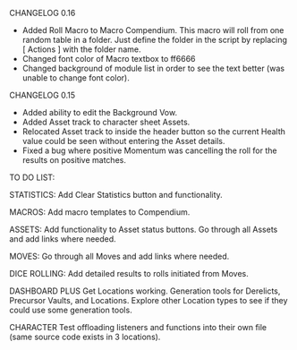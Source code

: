 CHANGELOG 0.16
- Added Roll Macro to Macro Compendium. This macro will roll from one random table in a folder. Just define the folder in the script by replacing [ Actions ] with the folder name.
- Changed font color of Macro textbox to ff6666
- Changed background of module list in order to see the text better (was unable to change font color).


CHANGELOG 0.15
- Added ability to edit the Background Vow.
- Added Asset track to character sheet Assets.
- Relocated Asset track to inside the header button so the current Health value could be seen without entering the Asset details.
- Fixed a bug where positive Momentum was cancelling the roll for the results on positive matches.

TO DO LIST:

STATISTICS:
Add Clear Statistics button and functionality.

MACROS:
Add macro templates to Compendium.

ASSETS:
Add functionality to Asset status buttons.
Go through all Assets and add links where needed.

MOVES: Go through all Moves and add links where needed.

DICE ROLLING:
Add detailed results to rolls initiated from Moves.

DASHBOARD PLUS
Get Locations working.
Generation tools for Derelicts, Precursor Vaults, and Locations.
Explore other Location types to see if they could use some generation tools.

CHARACTER
Test offloading listeners and functions into their own file (same source code exists in 3 locations).


